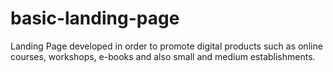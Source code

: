 # basic-landing-page
Landing Page developed in order to promote digital products such as online courses, workshops, e-books and also small and medium establishments.
